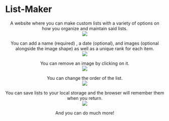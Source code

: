 # List-Maker

<p align="center">
  A website where you can make custom lists with a variety of options on how you organize and maintain said lists.<br />
  <img src="https://i.imgur.com/jPuwwFE.png" /><br />
</p>  
 
<p align="center">
  You can add a name (required) , a date (optional), and images (optional alongside the image shape) as well as a unique rank for each item.<br />
  <img src="https://i.imgur.com/eqHjbIe.png" /><br />
</p>
<p align="center">
  You can remove an image by clicking on it.<br />
  <img src="https://i.imgur.com/01GnpKx.png" /><br />
</p>
<p align="center">
  You can change the order of the list.<br />
  <img src="https://i.imgur.com/Dxu6uQi.png" /><br />
</p>
<p align="center">
  You can save lists to your local storage and the browser will remember them when you return.<br />
  <img src="https://i.imgur.com/mVjDOXz.png" /><br />
</p>
<p align="center">
  And you can do much more!
</p>
